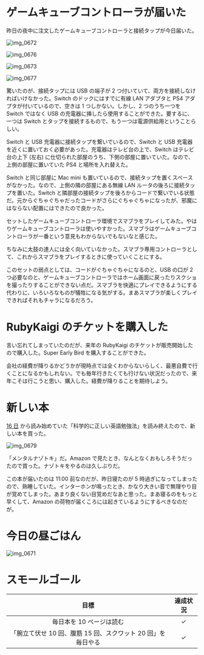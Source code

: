 # ゲームキューブコントローラが届いた
昨日の夜中に注文したゲームキューブコントローラと接続タップが今日届いた。

![img_0672](/images/2018/12/img_0672.jpg)

![img_0676](/images/2018/12/img_0676.jpg)

![img_0673](/images/2018/12/img_0673.jpg)

![img_0677](/images/2018/12/img_0677.jpg)

驚いたのが、接続タップには USB の端子が 2 つ付いていて、両方を接続しなければいけなかった。Switch のドックにはすでに有線 LAN アダプタと PS4 アダプタが付いているので、空きは 1 つしかない。しかし、2 つのうち一つを Switch ではなく USB の充電器に挿したら使用することができた。要するに、一つは Switch とタップを接続するもので、もう一つは電源供給用ということらしい。

Switch と USB 充電器に接続タップを繋いでいるので、Switch と USB 充電器を近くに置いておく必要があった。充電器はテレビ台の上で、Switch はテレビ台の上下 (左右) に仕切られた部屋のうち、下側の部屋に置いていた。なので、上側の部屋に置いていた PS4 と場所を入れ替えた。

Switch と同じ部屋に Mac mini も置いているので、接続タップを置くスペースがなかった。なので、上側の隣の部屋にある無線 LAN ルータの後ろに接続タップを置いた。Switch と隣部屋の接続タップを後ろからコードで繋いでいる状態だ。元からぐちゃぐちゃだったコードがさらにぐちゃぐちゃになったが、邪魔にはならない配置にはできたので良かった。

セットしたゲームキューブコントローラ環境でスマブラをプレイしてみた。やはりゲームキューブコントローラは使いやすかった。スマブラはゲームキューブコントローラが一番という意見もわからないでもないなと感じた。

ちなみに太鼓の達人には全く向いていなかった。スマブラ専用コントローラとして、これからスマブラをプレイするときに使っていくことにする。

このセットの弱点としては、コードがぐちゃぐちゃになるのと、USB の口が 2 つ必要なのと、ゲームキューブコントローラではホーム画面に戻ったりスクショを撮ったりすることができない点だ。スマブラを快適にプレイできるようにする代わりに、いろいろなものが犠牲になる気がする。まあスマブラが楽しくプレイできればそれもチャラになるだろう。

# RubyKaigi のチケットを購入した
言い忘れてしまっていたのだが、来年の RubyKaigi のチケットが販売開始したので購入した。Super Early Bird を購入することができた。

会社の経費が降りるかどうかが現時点では全くわからないらしく、最悪自費で行くことになるかもしれない。でも毎年行きたくても行けない状況だったので、来年こそは行こうと思い、購入した。経費が降りることを期待しよう。

# 新しい本
[16 日](/2018/12/16) から読み始めていた「科学的に正しい英語勉強法」を読み終えたので、新しい本を買った。

![img_0679](/images/2018/12/img_0679.jpg)

「メンタルナゾトキ」だ。Amazon で見たとき、なんとなくおもしろそうだったので買った。ナゾトキをやるのは久しぶりだ。

この本が届いたのは 11:00 前なのだが、昨日寝たのが 5 時過ぎになってしまったので、熟睡していた。インターホンが鳴ったとき、かなり大きい音で無理やり目が覚めてしまった。あまり良くない目覚めだなあと思った。まあ寝るのをもっと早くして、Amazon の荷物が届くころには起きているようにするべきなのだが。

# 今日の昼ごはん
![img_0671](/images/2018/12/img_0671.jpg)

# スモールゴール
| 目標 | 達成状況 |
|:---:|:---:|
| 毎日本を 10 ページは読む | ✓ |
| 「腕立て伏せ 10 回、腹筋 15 回、スクワット 20 回」を毎日やる | ✓ |
